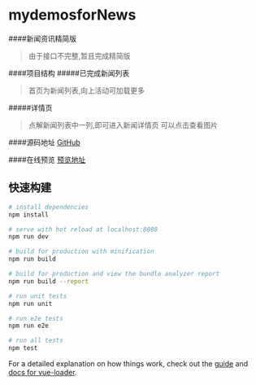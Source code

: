 # mydemosforNews

####新闻资讯精简版

>由于接口不完整,暂且完成精简版

####项目结构
#####已完成新闻列表

>首页为新闻列表,向上活动可加载更多

#####详情页
>点解新闻列表中一列,即可进入新闻详情页
可以点击查看图片

####源码地址
[GitHub](https://github.com/2902854803/mydemo)

####在线预览
[预览地址]()

## 快速构建
``` bash
# install dependencies
npm install

# serve with hot reload at localhost:8080
npm run dev

# build for production with minification
npm run build

# build for production and view the bundle analyzer report
npm run build --report

# run unit tests
npm run unit

# run e2e tests
npm run e2e

# run all tests
npm test
```

For a detailed explanation on how things work, check out the [guide](http://vuejs-templates.github.io/webpack/) and [docs for vue-loader](http://vuejs.github.io/vue-loader).

